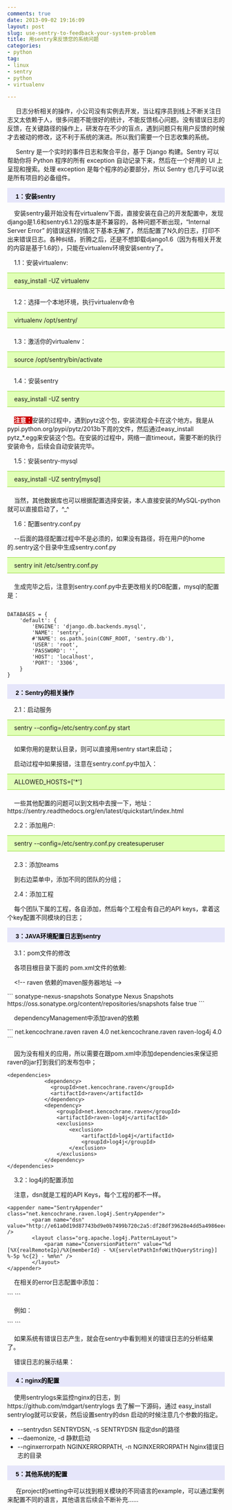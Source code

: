 ```yaml
---
comments: true
date: 2013-09-02 19:16:09
layout: post
slug: use-sentry-to-feedback-your-system-problem
title: 用sentry来反馈您的系统问题
categories:
- python
tag:
- linux
- sentry
- python
- virtualenv

---
```

 
<p> &nbsp;&nbsp;&nbsp;&nbsp; 日志分析相关的操作，小公司没有实例去开发，当让程序员到线上不断关注日志又太依赖于人，很多问题不能很好的统计，不能反馈核心问题。没有错误日志的反馈，在关键路径的操作上，研发存在不少的盲点，遇到问题只有用户反馈的时候才去被动的修改，这不利于系统的演进。所以我们需要一个日志收集的系统。</p>
<p> &nbsp;&nbsp;&nbsp;&nbsp; Sentry 是一个实时的事件日志和聚合平台，基于 Django 构建。Sentry 可以帮助你将 Python 程序的所有 exception 自动记录下来，然后在一个好用的 UI 上呈现和搜索。处理 exception 是每个程序的必要部分，所以 Sentry 也几乎可以说是所有项目的必备组件。</p>
<p style="background-color: rgb(230, 230, 250); height: 25px; width: 100%; padding-top: 9px; font-family: arial,helvetica,sans-serif; font-size: 14px; color: rgb(0, 0, 0);"><span style="font-size:14px;"><strong>&nbsp;&nbsp;&nbsp;&nbsp; 1：安装sentry  
</strong></span></p>
<p> &nbsp;&nbsp;&nbsp;&nbsp;安装sentry最开始没有在virtualenv下面，直接安装在自己的开发配置中，发现django是1.6和sentry6.1.2的版本是不兼容的，各种问题不断出现，“Internal Server Error” 的错误这样的情况下基本无解了，然后配置了N久的日志，打印不出来错误日志。各种纠结，折腾之后，还是不想卸载django1.6（因为有相关开发的内容是基于1.6的），只能在virtualenv环境安装sentry了。</p>

<p> &nbsp;&nbsp;&nbsp;&nbsp;1.1：安装virtualenv:</p>

<div style="border-top: 1px solid rgb(148, 218, 58); border-bottom: 1px solid rgb(148, 218, 58); padding: 9px 0pt 9px 16px; background-color: rgb(224, 255, 182);">
easy_install -UZ virtualenv
</div>
<p style="padding-top:6px;"> &nbsp;&nbsp;&nbsp;&nbsp;1.2：选择一个本地环境，执行virtualenv命令</p>
<div style="border-top: 1px solid rgb(148, 218, 58); border-bottom: 1px solid rgb(148, 218, 58); padding: 9px 0pt 9px 16px; background-color: rgb(224, 255, 182);">
virtualenv /opt/sentry/
</div>
<p style="padding-top:6px;"> &nbsp;&nbsp;&nbsp;&nbsp;1.3：激活你的virtualenv：</p>
<div style="border-top: 1px solid rgb(148, 218, 58); border-bottom: 1px solid rgb(148, 218, 58); padding: 9px 0pt 9px 16px; background-color: rgb(224, 255, 182);">
source /opt/sentry/bin/activate
</div>

<p style="padding-top:6px;"> &nbsp;&nbsp;&nbsp;&nbsp;1.4：安装sentry</p>
<div style="border-top: 1px solid rgb(148, 218, 58); border-bottom: 1px solid rgb(148, 218, 58); padding: 9px 0pt 9px 16px; background-color: rgb(224, 255, 182);">
easy_install -UZ sentry
</div>

<p style="padding-top:6px;"> &nbsp;&nbsp;&nbsp;&nbsp;<b style="background-color:#cc0000;color:#fff;">注意：</b>安装的过程中，遇到pytz这个包，安装流程会卡在这个地方。我是从pypi.python.org/pypi/pytz/2013b下周的文件，然后通过easy_install pytz_*.egg来安装这个包。在安装的过程中，网络一直timeout，需要不断的执行安装命令，后续会自动安装完毕。</p>

<p> &nbsp;&nbsp;&nbsp;&nbsp;1.5：安装sentry-mysql</p>

<div style="border-top: 1px solid rgb(148, 218, 58); border-bottom: 1px solid rgb(148, 218, 58); padding: 9px 0pt 9px 16px; background-color: rgb(224, 255, 182);">
easy_install -UZ sentry[mysql]
</div>

<p style="padding-top:6px;"> &nbsp;&nbsp;&nbsp;&nbsp;当然，其他数据库也可以根据配置选择安装，本人直接安装的MySQL-python就可以直接启动了，^_^</p>
<p> &nbsp;&nbsp;&nbsp;&nbsp;1.6：配置sentry.conf.py</p>
<p> &nbsp;&nbsp;&nbsp;&nbsp;--后面的路径配置过程中不是必须的，如果没有路径，将在用户的home的.sentry这个目录中生成sentry.conf.py</p>

<div style="border-top: 1px solid rgb(148, 218, 58); border-bottom: 1px solid rgb(148, 218, 58); padding: 9px 0pt 9px 16px; background-color: rgb(224, 255, 182);">
sentry init /etc/sentry.conf.py
</div>
<p style="padding-top:6px;"> &nbsp;&nbsp;&nbsp;&nbsp;生成完毕之后，注意到sentry.conf.py中去更改相关的DB配置，mysql的配置是：</p>

<div>
<pre><code>
DATABASES = {
    'default': {
        'ENGINE': 'django.db.backends.mysql',
        'NAME': 'sentry',
        #'NAME': os.path.join(CONF_ROOT, 'sentry.db'),
        'USER': 'root',
        'PASSWORD': '',
        'HOST': 'localhost',
        'PORT': '3306',
    }
}
</code></pre>
</div>

<p style="background-color: rgb(230, 230, 250); height: 25px; width: 100%; padding-top: 9px; font-family: arial,helvetica,sans-serif; font-size: 14px; color: rgb(0, 0, 0);"><span style="font-size:14px;"><strong>&nbsp;&nbsp;&nbsp;&nbsp; 2：Sentry的相关操作 
</strong></span></p>

<p> &nbsp;&nbsp;&nbsp;&nbsp;2.1：启动服务</p>

<div style="border-top: 1px solid rgb(148, 218, 58); border-bottom: 1px solid rgb(148, 218, 58); padding: 9px 0pt 9px 16px; background-color: rgb(224, 255, 182);">
sentry --config=/etc/sentry.conf.py start
</div>

<p style="padding-top:6px;"> &nbsp;&nbsp;&nbsp;&nbsp;如果你用的是默认目录，则可以直接用sentry start来启动；</p>
<p> &nbsp;&nbsp;&nbsp;&nbsp;启动过程中如果报错，注意在sentry.conf.py中加入：</p>
<div style="border-top: 1px solid rgb(148, 218, 58); border-bottom: 1px solid rgb(148, 218, 58); padding: 9px 0pt 9px 16px; background-color: rgb(224, 255, 182);">
ALLOWED_HOSTS=['*'] 
</div>
<p style="padding-top:6px;"> &nbsp;&nbsp;&nbsp;&nbsp;一些其他配置的问题可以到文档中去搜一下，地址：
https://sentry.readthedocs.org/en/latest/quickstart/index.html</p>

<p> &nbsp;&nbsp;&nbsp;&nbsp;2.2：添加用户:</p>

<div style="border-top: 1px solid rgb(148, 218, 58); border-bottom: 1px solid rgb(148, 218, 58); padding: 9px 0pt 9px 16px; background-color: rgb(224, 255, 182);">
sentry --config=/etc/sentry.conf.py createsuperuser
</div>


<p style="padding-top:6px;"> &nbsp;&nbsp;&nbsp;&nbsp;2.3：添加teams</p>
<p> &nbsp;&nbsp;&nbsp;&nbsp;到右边菜单中，添加不同的团队的分组；</p>


<p> &nbsp;&nbsp;&nbsp;&nbsp;2.4：添加工程</p>
<p> &nbsp;&nbsp;&nbsp;&nbsp;每个团队下属的工程，各自添加，然后每个工程会有自己的API keys，拿着这个key配置不同模块的日志；</p>

<p style="background-color: rgb(230, 230, 250); height: 25px; width: 100%; padding-top: 9px; font-family: arial,helvetica,sans-serif; font-size: 14px; color: rgb(0, 0, 0);"><span style="font-size:14px;"><strong>&nbsp;&nbsp;&nbsp;&nbsp; 3：JAVA环境配置日志到sentry
</strong></span></p>
<p> &nbsp;&nbsp;&nbsp;&nbsp;3.1：pom文件的修改</p>
<p> &nbsp;&nbsp;&nbsp;&nbsp;各项目根目录下面的 pom.xml文件的依赖:</p>
<p>&nbsp;&nbsp;&nbsp;&nbsp;&lt;!-- raven 依赖的maven服务器地址 --&gt;</p>
```
<repositories>
        <repository>
            <id>sonatype-nexus-snapshots</id>
            <name>Sonatype Nexus Snapshots</name>
            <url>https://oss.sonatype.org/content/repositories/snapshots</url>
            <releases>
                <enabled>false</enabled>
            </releases>
            <snapshots>
                <enabled>true</enabled>
            </snapshots>
        </repository>
</repositories>
```
<p> &nbsp;&nbsp;&nbsp;&nbsp;dependencyManagement中添加raven的依赖 </p>
```
<dependency>
	<groupId>net.kencochrane.raven</groupId>
	<artifactId>raven</artifactId>
	<version>4.0</version>
</dependency>
<dependency>
	<groupId>net.kencochrane.raven</groupId>
	<artifactId>raven-log4j</artifactId>
	<version>4.0</version>
</dependency>
```
<p> &nbsp;&nbsp;&nbsp;&nbsp;因为没有相关的应用，所以需要在跟pom.xml中添加dependencies来保证把raven的jar打到我们的发布包中；</p>

```
<dependencies>
            <dependency>
              <groupId>net.kencochrane.raven</groupId>
              <artifactId>raven</artifactId>
            </dependency>
            <dependency>
                <groupId>net.kencochrane.raven</groupId>
                <artifactId>raven-log4j</artifactId>
                <exclusions>
                    <exclusion>
                        <artifactId>log4j</artifactId>
                        <groupId>log4j</groupId>
                    </exclusion>
                </exclusions>
            </dependency>
</dependencies>
```
<p> &nbsp;&nbsp;&nbsp;&nbsp;3.2：log4j的配置添加</p>

<p> &nbsp;&nbsp;&nbsp;&nbsp;注意，dsn就是工程的API Keys，每个工程的都不一样。</p>

```
<appender name="SentryAppender" class="net.kencochrane.raven.log4j.SentryAppender">
        <param name="dsn" value="http://e61a0d19d87743bd9e0b7499b720c2a5:df28df39628e4dd5a4986eecf4923851@192.168.100.11:9000/1" />
        <layout class="org.apache.log4j.PatternLayout">
            <param name="ConversionPattern" value="%d [%X{realRemoteIp}/%X{memberId} - %X{servletPathInfoWithQueryString}] %-5p %c{2} - %m%n" />
        </layout>
</appender>
```
<p> &nbsp;&nbsp;&nbsp;&nbsp;在相关的error日志配置中添加：</p>
```
<appender-ref ref="SentryAppender" />
```

<p> &nbsp;&nbsp;&nbsp;&nbsp;例如：</p>
```
<logger name="com.okhqb.canvas" additivity="false">
        <level value="INFO" />
        <appender-ref ref="CANVAS-DEFAULT-APPENDER" />
        <appender-ref ref="ERROR-APPENDER" />
        <appender-ref ref="SentryAppender" />
</logger>
```
<p> &nbsp;&nbsp;&nbsp;&nbsp;如果系统有错误日志产生，就会在sentry中看到相关的错误日志的分析结果了。</p>

<p> &nbsp;&nbsp;&nbsp;&nbsp;错误日志的展示结果：</p>

<p style="background-color: rgb(230, 230, 250); height: 25px; width: 100%; padding-top: 9px; font-family: arial,helvetica,sans-serif; font-size: 14px; color: rgb(0, 0, 0);"><span style="font-size:14px;"><strong>&nbsp;&nbsp;&nbsp;&nbsp; 4：nginx的配置
</strong></span></p>

<p> &nbsp;&nbsp;&nbsp;&nbsp;使用sentrylogs来监控nginx的日志，到https://github.com/mdgart/sentrylogs 去了解一下源码，通过 easy_install sentrylog就可以安装，然后设置sentry的dsn 启动的时候注意几个参数的指定。
<ul>
<li>--sentrydsn SENTRYDSN, -s SENTRYDSN   指定dsn的路径</li>
<li>--daemonize, -d 静默启动</li>
<li>--nginxerrorpath NGINXERRORPATH, -n NGINXERRORPATH   Nginx错误日志的目录</li>
</ul>
 </p>
<p style="background-color: rgb(230, 230, 250); height: 25px; width: 100%; padding-top: 9px; font-family: arial,helvetica,sans-serif; font-size: 14px; color: rgb(0, 0, 0);"><span style="font-size:14px;"><strong>&nbsp;&nbsp;&nbsp;&nbsp; 5：其他系统的配置
</strong></span></p>

<p> &nbsp;&nbsp;&nbsp;&nbsp; 在project的setting中可以找到相关模块的不同语言的example，可以通过案例来配置不同的语言，其他语言后续会不断补充……</p>
<p> &nbsp;&nbsp;&nbsp;&nbsp; </p>
<p> &nbsp;&nbsp;&nbsp;&nbsp; </p>
<p> &nbsp;&nbsp;&nbsp;&nbsp; </p>


